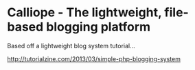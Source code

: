 # Calliope - The lightweight, file-based blogging platform

Based off a lightweight blog system tutorial...

http://tutorialzine.com/2013/03/simple-php-blogging-system
